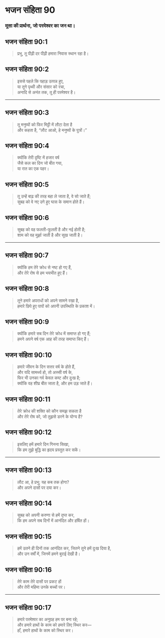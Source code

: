 # भजन संहिता 90

### मूसा की प्रार्थना, जो परमेश्वर का जन था।

## भजन संहिता 90:1

> प्रभु, तू पीढ़ी दर पीढ़ी हमारा निवास स्थान रहा है।

## भजन संहिता 90:2

> इससे पहले कि पहाड़ उत्पन्न हुए,  
> या तूने पृथ्वी और संसार को रचा,  
> अनादि से अनंत तक, तू ही परमेश्वर है।

---

## भजन संहिता 90:3

> तू मनुष्यों को फिर मिट्टी में लौटा देता है  
> और कहता है, “लौट आओ, हे मनुष्यों के पुत्रों।”

## भजन संहिता 90:4

> क्योंकि तेरी दृष्टि में हजार वर्ष  
> जैसे कल का दिन जो बीत गया,  
> या रात का एक पहर।

## भजन संहिता 90:5

> तू उन्हें बाढ़ की तरह बहा ले जाता है, वे सो जाते हैं;  
> सुबह को वे नए उगे हुए घास के समान होते हैं।

## भजन संहिता 90:6

> सुबह को वह फलती-फूलती है और नई होती है;  
> शाम को वह मुर्झा जाती है और सूख जाती है।

---

## भजन संहिता 90:7

> क्योंकि हम तेरे क्रोध से नष्ट हो गए हैं,  
> और तेरे रोष से हम भयभीत हुए हैं।

## भजन संहिता 90:8

> तूने हमारे अपराधों को अपने सामने रखा है,  
> हमारे छिपे हुए पापों को अपनी उपस्थिति के प्रकाश में।

## भजन संहिता 90:9

> क्योंकि हमारे सब दिन तेरे क्रोध में समाप्त हो गए हैं;  
> हमने अपने वर्ष एक आह की तरह समाप्त किए हैं।

## भजन संहिता 90:10

> हमारे जीवन के दिन सत्तर वर्ष के होते हैं,  
> और यदि सामर्थ्य हो, तो अस्सी वर्ष के,  
> फिर भी उनका गर्व केवल कष्ट और दुःख है;  
> क्योंकि वह शीघ्र बीत जाता है, और हम उड़ जाते हैं।

## भजन संहिता 90:11

> तेरे क्रोध की शक्ति को कौन समझ सकता है  
> और तेरे रोष को, जो तुझसे डरने के योग्य है?

## भजन संहिता 90:12

> इसलिए हमें हमारे दिन गिनना सिखा,  
> कि हम तुझे बुद्धि का हृदय प्रस्तुत कर सकें।

---

## भजन संहिता 90:13

> लौट आ, हे प्रभु; यह कब तक होगा?  
> और अपने दासों पर दया कर।

## भजन संहिता 90:14

> सुबह को अपनी करुणा से हमें तृप्त कर,  
> कि हम अपने सब दिनों में आनंदित और हर्षित हों।

## भजन संहिता 90:15

> हमें उतने ही दिनों तक आनंदित कर, जितने तूने हमें दुःख दिया है,  
> और उन वर्षों में, जिनमें हमने बुराई देखी है।

## भजन संहिता 90:16

> तेरे काम तेरे दासों पर प्रकट हों  
> और तेरी महिमा उनके बच्चों पर।

---

## भजन संहिता 90:17

> हमारे परमेश्वर का अनुग्रह हम पर बना रहे;  
> और हमारे हाथों के काम को हमारे लिए स्थिर कर—  
> हाँ, हमारे हाथों के काम को स्थिर कर।
